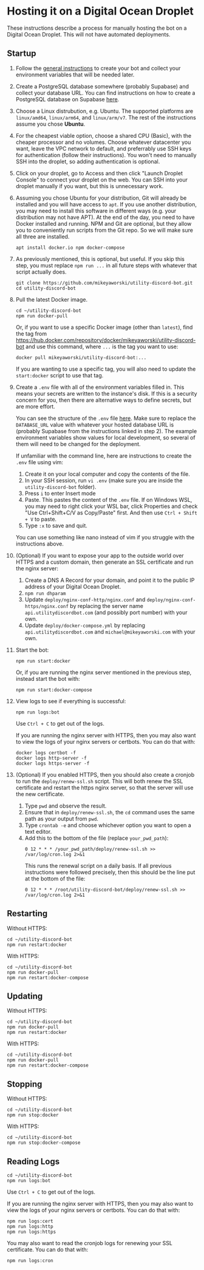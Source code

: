 # Hosting it on a Digital Ocean Droplet

These instructions describe a process for manually hosting the bot on a Digital Ocean Droplet. This will not have automated deployments.

## Startup

1. Follow the [general instructions](./General-Instructions.md) to create your bot and collect your environment variables that will be needed later.

1. Create a PostgreSQL database somewhere (probably Supabase) and collect your database URL. You can find instructions on how to create a PostgreSQL database on Supabase [here](./Supabase-Instructions.md).

1. Choose a Linux distrubution, e.g. Ubuntu. The supported platforms are `linux/amd64`, `linux/arm64`, and `linux/arm/v7`. The rest of the instructions assume you chose **Ubuntu**.

1. For the cheapest viable option, choose a shared CPU (Basic), with the cheaper processor and no volumes. Choose whatever datacenter you want, leave the VPC network to default, and preferrably use SSH keys for authentication (follow their instructions). You won't need to manually SSH into the droplet, so adding authentication is optional.

1. Click on your droplet, go to Access and then click "Launch Droplet Console" to connect your droplet on the web. You can SSH into your droplet manually if you want, but this is unnecessary work.

1. Assuming you chose Ubuntu for your distribution, Git will already be installed and you will have access to `apt`. If you use another distribution, you may need to install this software in different ways (e.g. your distribution may not have APT). At the end of the day, you need to have Docker installed and running. NPM and Git are optional, but they allow you to conveniently run scripts from the Git repo. So we will make sure all three are installed.
   ```
   apt install docker.io npm docker-compose
   ```

1. As previously mentioned, this is optional, but useful. If you skip this step, you must replace `npm run ...` in all future steps with whatever that script actually does.
    ```
    git clone https://github.com/mikeyaworski/utility-discord-bot.git
    cd utility-discord-bot
    ```

1. Pull the latest Docker image.
    ```
    cd ~/utility-discord-bot
    npm run docker-pull
    ```
    Or, if you want to use a specific Docker image (other than `latest`), find the tag from https://hub.docker.com/repository/docker/mikeyaworski/utility-discord-bot and use this command, where `...` is the tag you want to use:
    ```
    docker pull mikeyaworski/utility-discord-bot:...
    ```
    If you are wanting to use a specific tag, you will also need to update the `start:docker` script to use that tag.

1. Create a `.env` file with all of the environment variables filled in. This means your secrets are written to the instance's disk. If this is a security concern for you, then there are alternative ways to define secrets, but are more effort.

    You can see the structure of the `.env` file [here](../README.md#environment-variables). Make sure to replace the `DATABASE_URL` value with whatever your hosted database URL is (probably Supabase from the instructions linked in step 2). The example environment variables show values for local development, so several of them will need to be changed for the deployment.

    If unfamiliar with the command line, here are instructions to create the `.env` file using vim:

    1. Create it on your local computer and copy the contents of the file.
    1. In your SSH session, run `vi .env` (make sure you are inside the `utility-discord-bot` folder).
    1. Press `i` to enter Insert mode
    1. Paste. This pastes the content of the `.env` file. If on Windows WSL, you may need to right click your WSL bar, click Properties and check "Use Ctrl+Shift+C/V as Copy/Paste" first. And then use `Ctrl + Shift + V` to paste.
    1. Type `:x` to save and quit.

    You can use something like nano instead of vim if you struggle with the instructions above.

1. (Optional) If you want to expose your app to the outside world over HTTPS and a custom domain, then generate an SSL certificate and run the nginx server:
   1. Create a DNS A Record for your domain, and point it to the public IP address of your Digital Ocean Droplet.
   1. `npm run dhparam`
   1. Update `deploy/nginx-conf-http/nginx.conf` and `deploy/nginx-conf-https/nginx.conf` by replacing the server name `api.utilitydiscordbot.com` (and possibly port number) with your own.
   1. Update `deploy/docker-compose.yml` by replacing `api.utilitydiscordbot.com` and `michael@mikeyaworski.com` with your own.
1. Start the bot:
    ```
    npm run start:docker
    ```
    Or, if you are running the nginx server mentioned in the previous step, instead start the bot with:
    ```
    npm run start:docker-compose
    ```

1. View logs to see if everything is successful:
   ```
   npm run logs:bot
   ```
   Use `Ctrl + C` to get out of the logs.

   If you are running the nginx server with HTTPS, then you may also want to view the logs of your nginx servers or certbots. You can do that with:
   ```
   docker logs certbot -f
   docker logs http-server -f
   docker logs https-server -f
   ```

1. (Optional) If you enabled HTTPS, then you should also create a cronjob to run the `deploy/renew-ssl.sh` script. This will both renew the SSL certificate and restart the https nginx server, so that the server will use the new certificate.
   1. Type `pwd` and observe the result.
   1. Ensure that in `deploy/renew-ssl.sh`, the `cd` command uses the same path as your output from `pwd`.
   1. Type `crontab -e` and choose whichever option you want to open a text editor.
   1. Add this to the bottom of the file (replace `your_pwd_path`):
      ```
      0 12 * * * /your_pwd_path/deploy/renew-ssl.sh >> /var/log/cron.log 2>&1
      ```
      This runs the renewal script on a daily basis. If all previous instructions were followed precisely, then this should be the line put at the bottom of the file:
      ```
      0 12 * * * /root/utility-discord-bot/deploy/renew-ssl.sh >> /var/log/cron.log 2>&1
      ```

## Restarting

Without HTTPS:

```
cd ~/utility-discord-bot
npm run restart:docker
```

With HTTPS:

```
cd ~/utility-discord-bot
npm run docker-pull
npm run restart:docker-compose
```

## Updating

Without HTTPS:

```
cd ~/utility-discord-bot
npm run docker-pull
npm run restart:docker
```

With HTTPS:

```
cd ~/utility-discord-bot
npm run docker-pull
npm run restart:docker-compose
```

## Stopping

Without HTTPS:

```
cd ~/utility-discord-bot
npm run stop:docker
```

With HTTPS:

```
cd ~/utility-discord-bot
npm run stop:docker-compose
```

## Reading Logs

```
cd ~/utility-discord-bot
npm run logs:bot
```
Use `Ctrl + C` to get out of the logs.

If you are running the nginx server with HTTPS, then you may also want to view the logs of your nginx servers or certbots. You can do that with:
```
npm run logs:cert
npm run logs:http
npm run logs:https
```

You may also want to read the cronjob logs for renewing your SSL certificate. You can do that with:
```
npm run logs:cron
```
